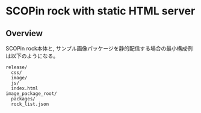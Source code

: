 # SCOPin rock with static HTML server

## Overview


SCOPin rock本体と, サンプル画像パッケージを静的配信する場合の最小構成例は以下のようになる。


```
release/
  css/
  image/
  js/
  index.html
image_package_root/
  packages/
  rock_list.json
```
